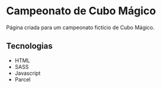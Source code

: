 # Campeonato de Cubo Mágico
Página criada para um campeonato fictício de Cubo Mágico.

## Tecnologias
* HTML
* SASS
* Javascript
* Parcel
